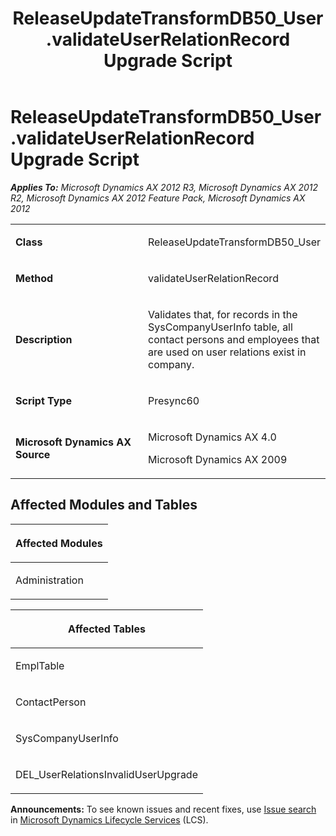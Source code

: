 ﻿---
title: ReleaseUpdateTransformDB50_User.validateUserRelationRecord Upgrade Script
TOCTitle: ReleaseUpdateTransformDB50_User.validateUserRelationRecord Upgrade Script
ms:assetid: 216cb3fc-1d43-cec6-ee49-8bfb00c649ea
ms:mtpsurl: https://msdn.microsoft.com/en-us/library/JJ684925(v=AX.60)
ms:contentKeyID: 49707127
ms.date: 05/18/2015
mtps_version: v=AX.60
---

# ReleaseUpdateTransformDB50\_User.validateUserRelationRecord Upgrade Script 


_**Applies To:** Microsoft Dynamics AX 2012 R3, Microsoft Dynamics AX 2012 R2, Microsoft Dynamics AX 2012 Feature Pack, Microsoft Dynamics AX 2012_

<table>
<colgroup>
<col style="width: 50%" />
<col style="width: 50%" />
</colgroup>
<tbody>
<tr class="odd">
<td><p><strong>Class</strong></p></td>
<td><p>ReleaseUpdateTransformDB50_User</p></td>
</tr>
<tr class="even">
<td><p><strong>Method</strong></p></td>
<td><p>validateUserRelationRecord</p></td>
</tr>
<tr class="odd">
<td><p><strong>Description</strong></p></td>
<td><p>Validates that, for records in the SysCompanyUserInfo table, all contact persons and employees that are used on user relations exist in company.</p></td>
</tr>
<tr class="even">
<td><p><strong>Script Type</strong></p></td>
<td><p>Presync60</p></td>
</tr>
<tr class="odd">
<td><p><strong>Microsoft Dynamics AX Source</strong></p></td>
<td><p>Microsoft Dynamics AX 4.0</p>
<p>Microsoft Dynamics AX 2009</p></td>
</tr>
</tbody>
</table>


## Affected Modules and Tables

<table>
<colgroup>
<col style="width: 100%" />
</colgroup>
<thead>
<tr class="header">
<th><p>Affected Modules</p></th>
</tr>
</thead>
<tbody>
<tr class="odd">
<td><p>Administration</p></td>
</tr>
</tbody>
</table>


<table>
<colgroup>
<col style="width: 100%" />
</colgroup>
<thead>
<tr class="header">
<th><p>Affected Tables</p></th>
</tr>
</thead>
<tbody>
<tr class="odd">
<td><p>EmplTable</p></td>
</tr>
<tr class="even">
<td><p>ContactPerson</p></td>
</tr>
<tr class="odd">
<td><p>SysCompanyUserInfo</p></td>
</tr>
<tr class="even">
<td><p>DEL_UserRelationsInvalidUserUpgrade</p></td>
</tr>
</tbody>
</table>

  
**Announcements:** To see known issues and recent fixes, use [Issue search](http://go.microsoft.com/fwlink/?linkid=389258) in [Microsoft Dynamics Lifecycle Services](http://go.microsoft.com/fwlink/?linkid=306505) (LCS).

